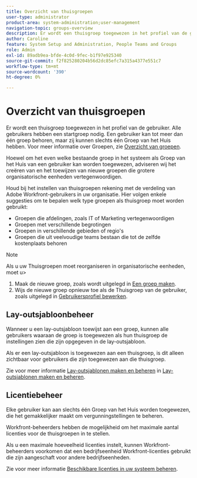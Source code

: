 ```yaml
---
title: Overzicht van thuisgroepen
user-type: administrator
product-area: system-administration;user-management
navigation-topic: groups-overview
description: Er wordt een thuisgroep toegewezen in het profiel van de gebruiker. Alle gebruikers hebben een startgroep nodig. Een gebruiker kan tot meer dan één groep behoren, maar zij kunnen slechts één Groep van het Huis hebben. Hoewel om het even welke bestaande groep in het systeem als Groep van het Huis van een gebruiker kan worden toegewezen, adviseren wij het creëren van en het toewijzen van nieuwe groepen die grotere organisatorische eenheden vertegenwoordigen. Houd bij het instellen van thuisgroepen rekening met de verdeling van Adobe Workfront-gebruikers in uw organisatie.
author: Caroline
feature: System Setup and Administration, People Teams and Groups
role: Admin
exl-id: 89adb9ea-bfde-4c0d-9fec-b1f97e925340
source-git-commit: f2f825280204b56d2dc85efc7a315a4377e551c7
workflow-type: tm+mt
source-wordcount: '390'
ht-degree: 0%

---
```


# Overzicht van thuisgroepen

Er wordt een thuisgroep toegewezen in het profiel van de gebruiker. Alle gebruikers hebben een startgroep nodig. Een gebruiker kan tot meer dan één groep behoren, maar zij kunnen slechts één Groep van het Huis hebben. Voor meer informatie over Groepen, zie [Overzicht van groepen](../../../administration-and-setup/manage-groups/groups-overview/groups.md).

Hoewel om het even welke bestaande groep in het systeem als Groep van het Huis van een gebruiker kan worden toegewezen, adviseren wij het creëren van en het toewijzen van nieuwe groepen die grotere organisatorische eenheden vertegenwoordigen.

Houd bij het instellen van thuisgroepen rekening met de verdeling van Adobe Workfront-gebruikers in uw organisatie. Hier volgen enkele suggesties om te bepalen welk type groepen als thuisgroep moet worden gebruikt:

* Groepen die afdelingen, zoals IT of Marketing vertegenwoordigen
* Groepen met verschillende begrotingen
* Groepen in verschillende gebieden of regio&#39;s
* Groepen die uit veelvoudige teams bestaan die tot de zelfde kostenplaats behoren

>[!NOTE]
>
>Als u uw Thuisgroepen moet reorganiseren in organisatorische eenheden, moet u>
>1. Maak de nieuwe groep, zoals wordt uitgelegd in [Een groep maken](../../../administration-and-setup/manage-groups/create-and-manage-groups/create-a-group.md).
>1. Wijs de nieuwe groep opnieuw toe als de Thuisgroep van de gebruiker, zoals uitgelegd in [Gebruikersprofiel bewerken](../../../administration-and-setup/add-users/create-and-manage-users/edit-a-users-profile.md).

>


## Lay-outsjabloonbeheer

Wanneer u een lay-outsjabloon toewijst aan een groep, kunnen alle gebruikers waaraan de groep is toegewezen als hun thuisgroep de instellingen zien die zijn opgegeven in de lay-outsjabloon.

Als er een lay-outsjabloon is toegewezen aan een thuisgroep, is dit alleen zichtbaar voor gebruikers die zijn toegewezen aan die thuisgroep.

Zie voor meer informatie [Lay-outsjablonen maken en beheren](../../../administration-and-setup/customize-workfront/use-layout-templates/create-and-manage-layout-templates.md) in [Lay-outsjablonen maken en beheren](../../../administration-and-setup/customize-workfront/use-layout-templates/create-and-manage-layout-templates.md).

## Licentiebeheer

Elke gebruiker kan aan slechts één Groep van het Huis worden toegewezen, die het gemakkelijker maakt om vergunningstellingen te beheren.

Workfront-beheerders hebben de mogelijkheid om het maximale aantal licenties voor de thuisgroepen in te stellen.

Als u een maximale hoeveelheid licenties instelt, kunnen Workfront-beheerders voorkomen dat een bedrijfseenheid Workfront-licenties gebruikt die zijn aangeschaft voor andere bedrijfseenheden.

Zie voor meer informatie [Beschikbare licenties in uw systeem beheren](../../../administration-and-setup/get-started-wf-administration/manage-available-licenses-in-your-system.md).
